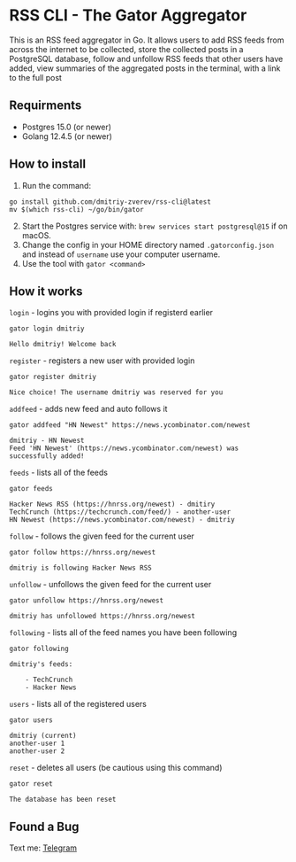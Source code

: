 # RSS CLI - The Gator Aggregator
This is an RSS feed aggregator in Go. It allows users to add RSS feeds from across the internet to be collected, store the collected posts in a PostgreSQL database, follow and unfollow RSS feeds that other users have added, view summaries of the aggregated posts in the terminal, with a link to the full post

## Requirments
* Postgres 15.0 (or newer)
* Golang 12.4.5 (or newer)

## How to install
1. Run the command:
```
go install github.com/dmitriy-zverev/rss-cli@latest
mv $(which rss-cli) ~/go/bin/gator
```
2. Start the Postgres service with: `brew services start postgresql@15` if on macOS.
3. Change the config in your HOME directory named `.gatorconfig.json` and instead of `username` use your computer username.
4. Use the tool with `gator <command>`

## How it works
`login` - logins you with provided login if registerd earlier

```
gator login dmitriy
```
```
Hello dmitriy! Welcome back
```

`register` - registers a new user with provided login

```
gator register dmitriy
```
```
Nice choice! The username dmitriy was reserved for you
```

`addfeed` - adds new feed and auto follows it

```
gator addfeed "HN Newest" https://news.ycombinator.com/newest
```
```
dmitriy - HN Newest
Feed 'HN Newest' (https://news.ycombinator.com/newest) was successfully added!
```

`feeds` - lists all of the feeds

```
gator feeds
```
```
Hacker News RSS (https://hnrss.org/newest) - dmitiry
TechCrunch (https://techcrunch.com/feed/) - another-user
HN Newest (https://news.ycombinator.com/newest) - dmitriy
```

`follow` - follows the given feed for the current user

```
gator follow https://hnrss.org/newest
```
```
dmitriy is following Hacker News RSS
```

`unfollow` - unfollows the given feed for the current user

```
gator unfollow https://hnrss.org/newest
```
```
dmitriy has unfollowed https://hnrss.org/newest
```

`following` - lists all of the feed names you have been following

```
gator following
```
```
dmitriy's feeds:

    - TechCrunch
    - Hacker News
```

`users` - lists all of the registered users

```
gator users
```
```
dmitriy (current)
another-user 1
another-user 2
```

`reset` - deletes all users (be cautious using this command)

```
gator reset
```
```
The database has been reset
```

## Found a Bug
Text me: [Telegram](https://t.me/zverev_dmitry)
